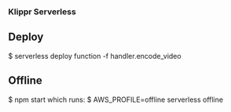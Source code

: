 ### Klippr Serverless

## Deploy
$ serverless deploy function -f handler.encode_video

## Offline
$ npm start
which runs:
$ AWS_PROFILE=offline serverless offline
